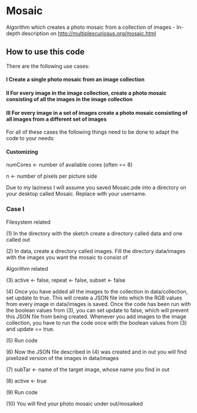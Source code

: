 # Mosaic
Algorithm which creates a photo mosaic from a collection of images - In-depth description on http://multiplexcuriosus.org/mosaic.html

## How to use this code

There are the following use cases:

#### I Create a single photo mosaic from an image collection

#### II For every image in the image collection, create a photo mosaic consisting of all the images in the image collection

#### III For every image in a set of images create a photo mosaic consisting of all images from a different set of images


For all of these cases the following things need to be done to adapt the code to your needs:

#### Customizing

numCores <- number of available cores (often == 8)

n <- number of pixels per picture side

Due to my laziness I will assume you saved Mosaic.pde into a directory on your desktop called Mosaic. Replace <username> with your username.
 
### Case I

Filesystem related
 
(1) In the directory with the sketch create a directory called data and one called out
 
(2) In data, create a directory called images. Fill the directory data/images with the images you want the mosaic to consist of

Algorithm related
 
(3) active <- false, repeat <- false, subset <- false 
              
(4) Once you have added all the images to the collection in data/collection, set update to true. This will create a JSON file into which the RGB values from every image in data/images is saved. Once the code has been run with the boolean values from (3), you can set update to false, which will prevent this JSON file from being created. Whenever you add images to the image collection, you have to run the code once with the boolean values from (3) and update == true.

(5) Run code
 
(6) Now the JSON file described in (4) was created and in out you will find pixelized version of the images in data/images
                                                
(7) subTar <- name of the target image, whose name you find in out
 
(8) active <- true
              
(9) Run code
              
(10) You will find your photo mosaic under out/mosaiked
 

 
 

